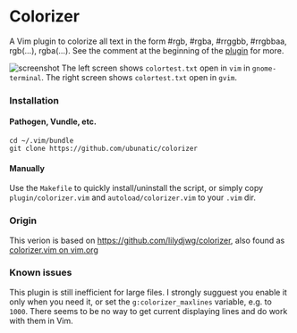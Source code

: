 # Colorizer

A Vim plugin to colorize all text in the form #rgb, #rgba, #rrggbb, #rrgbbaa, rgb(...), rgba(...). See the comment at the beginning of the [plugin](https://github.com/ubunatic/colorizer/tree/master/plugin/colorizer.vim) for more.

![screenshot](https://github.com/ubunatic/colorizer/raw/master/screenshot-2.png)
The left screen shows `colortest.txt` open in `vim` in `gnome-terminal`.
The right screen shows `colortest.txt` open in `gvim`.

### Installation

#### Pathogen, Vundle, etc.

    cd ~/.vim/bundle
    git clone https://github.com/ubunatic/colorizer
    
#### Manually
Use the `Makefile` to quickly install/uninstall the script, or simply copy
`plugin/colorizer.vim` and `autoload/colorizer.vim` to your `.vim` dir.

### Origin
This verion is based on https://github.com/lilydjwg/colorizer, also found as 
[colorizer.vim on vim.org](http://www.vim.org/scripts/script.php?script_id=3567)

### Known issues

This plugin is still inefficient for large files. I strongly sugguest you enable it only when you need it, or set the `g:colorizer_maxlines` variable, e.g. to `1000`. There seems to be no way to get current displaying lines and do work with them in Vim.
